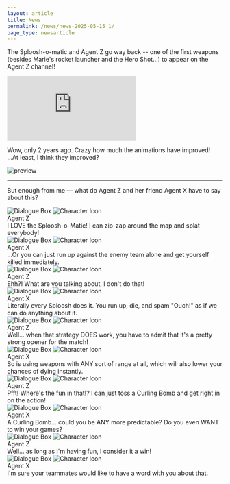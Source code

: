 ```yaml
---
layout: article
title: News
permalink: /news/news-2025-05-15_1/
page_type: newsarticle
---
```

  
The Sploosh-o-matic and Agent Z go way back -- one of the first weapons (besides Marie's rocket launcher and the Hero Shot...) to appear on the Agent Z channel!

<div class="embed-container">
  <iframe src="https://www.youtube.com/embed/wyEiflXTSg0" frameborder="0" allowfullscreen></iframe>
</div>

Wow, only 2 years ago. Crazy how much the animations have improved! ...At least, I think they improved?

<img src="/assets/screenshots/2025-05-15_2.jpg" alt="preview" class="news-image" />

---

But enough from me — what do Agent Z and her friend Agent X have to say about this?
<!-- ===== AGENT Z TEXTBOX ===== -->
<div class="dialogue-container">
  <img
    src="/assets/dialogue/Textbox.webp"
    alt="Dialogue Box"
    class="dialogue-bg"
  />      
  <img
    src="/assets/dialogue/AgentZ_happy.webp"
    alt="Character Icon"
    class="dialogue-icon"
  />    
  <div class="dialogue-name">Agent Z</div>
  <div class="dialogue-text">I LOVE the Sploosh-o-Matic! I can zip-zap around the map and splat everybody!</div>
</div>

<!-- ===== AGENT X TEXTBOX ===== -->
<div class="dialogue-container">
  <img
    src="/assets/dialogue/Textbox.webp"
    alt="Dialogue Box"
    class="dialogue-bg"
  />      
  <img
    src="/assets/dialogue/AgentX_serious.webp"
    alt="Character Icon"
    class="dialogue-icon"
  />    
  <div class="dialogue-name">Agent X</div>
  <div class="dialogue-text">...Or you can just run up against the enemy team alone and get yourself killed immediately.</div>
</div>
<!-- ===== AGENT Z TEXTBOX ===== -->
<div class="dialogue-container">
  <img
    src="/assets/dialogue/Textbox.webp"
    alt="Dialogue Box"
    class="dialogue-bg"
  />      
  <img
    src="/assets/dialogue/AgentZ_awkward-sweat.webp"
    alt="Character Icon"
    class="dialogue-icon"
  />    
  <div class="dialogue-name">Agent Z</div>
  <div class="dialogue-text">Ehh?! What are you talking about, I don't do that!</div>
</div>
<!-- ===== AGENT X TEXTBOX ===== -->
<div class="dialogue-container">
  <img
    src="/assets/dialogue/Textbox.webp"
    alt="Dialogue Box"
    class="dialogue-bg"
  />      
  <img
    src="/assets/dialogue/AgentX_angry.webp"
    alt="Character Icon"
    class="dialogue-icon"
  />    
  <div class="dialogue-name">Agent X</div>
  <div class="dialogue-text">Literally every Sploosh does it. You run up, die, and spam "Ouch!" as if we can do anything about it.</div>
</div>
<!-- ===== AGENT Z TEXTBOX ===== -->
<div class="dialogue-container">
  <img
    src="/assets/dialogue/Textbox.webp"
    alt="Dialogue Box"
    class="dialogue-bg"
  />      
  <img
    src="/assets/dialogue/AgentZ_concerned.webp"
    alt="Character Icon"
    class="dialogue-icon"
  />    
  <div class="dialogue-name">Agent Z</div>
  <div class="dialogue-text">Well... when that strategy DOES work, you have to admit that it's a pretty strong opener for the match!</div>
</div>
<!-- ===== AGENT X TEXTBOX ===== -->
<div class="dialogue-container">
  <img
    src="/assets/dialogue/Textbox.webp"
    alt="Dialogue Box"
    class="dialogue-bg"
  />      
  <img
    src="/assets/dialogue/AgentX_annoyed.webp"
    alt="Character Icon"
    class="dialogue-icon"
  />    
  <div class="dialogue-name">Agent X</div>
  <div class="dialogue-text">So is using weapons with ANY sort of range at all, which will also lower your chances of dying instantly.</div>
</div>
<!-- ===== AGENT Z TEXTBOX ===== -->
<div class="dialogue-container">
  <img
    src="/assets/dialogue/Textbox.webp"
    alt="Dialogue Box"
    class="dialogue-bg"
  />      
  <img
    src="/assets/dialogue/AgentZ_angry-right.webp"
    alt="Character Icon"
    class="dialogue-icon"
  />    
  <div class="dialogue-name">Agent Z</div>
  <div class="dialogue-text">Pfft! Where's the fun in that!? I can just toss a Curling Bomb and get right in on the action!</div>
</div>
<!-- ===== AGENT X TEXTBOX ===== -->
<div class="dialogue-container">
  <img
    src="/assets/dialogue/Textbox.webp"
    alt="Dialogue Box"
    class="dialogue-bg"
  />      
  <img
    src="/assets/dialogue/AgentX_angry-symbol.webp"
    alt="Character Icon"
    class="dialogue-icon"
  />    
  <div class="dialogue-name">Agent X</div>
  <div class="dialogue-text">A Curling Bomb... could you be ANY more predictable? Do you even WANT to win your games?</div>
</div>
<!-- ===== AGENT Z TEXTBOX ===== -->
<div class="dialogue-container">
  <img
    src="/assets/dialogue/Textbox.webp"
    alt="Dialogue Box"
    class="dialogue-bg"
  />      
  <img
    src="/assets/dialogue/AgentZ_happy.webp"
    alt="Character Icon"
    class="dialogue-icon"
  />    
  <div class="dialogue-name">Agent Z</div>
  <div class="dialogue-text">Well... as long as I'm having fun, I consider it a win!</div>
</div>
<!-- ===== AGENT X TEXTBOX ===== -->
<div class="dialogue-container">
  <img
    src="/assets/dialogue/Textbox.webp"
    alt="Dialogue Box"
    class="dialogue-bg"
  />      
  <img
    src="/assets/dialogue/AgentX_eyes-closed.webp"
    alt="Character Icon"
    class="dialogue-icon"
  />    
  <div class="dialogue-name">Agent X</div>
  <div class="dialogue-text">I'm sure your teammates would like to have a word with you about that.</div>
</div>